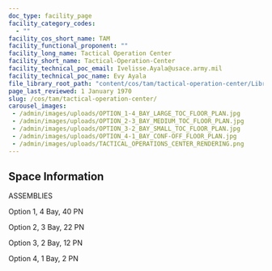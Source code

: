```yaml
---
doc_type: facility_page
facility_category_codes:
  - ""
facility_cos_short_name: TAM
facility_functional_proponent: ""
facility_long_name: Tactical Operation Center
facility_short_name: Tactical-Operation-Center
facility_technical_poc_email: Ivelisse.Ayala@usace.army.mil
facility_technical_poc_name: Evy Ayala
file_library_root_path: "content/cos/tam/tactical-operation-center/Library/"
page_last_reviewed: 1 January 1970
slug: /cos/tam/tactical-operation-center/
carousel_images:
 - /admin/images/uploads/OPTION_1-4_BAY_LARGE_TOC_FLOOR_PLAN.jpg
 - /admin/images/uploads/OPTION_2-3_BAY_MEDIUM_TOC_FLOOR_PLAN.jpg
 - /admin/images/uploads/OPTION_3-2_BAY_SMALL_TOC_FLOOR_PLAN.jpg
 - /admin/images/uploads/OPTION_4-1_BAY_CONF-OFF_FLOOR_PLAN.jpg
 - /admin/images/uploads/TACTICAL_OPERATIONS_CENTER_RENDERING.png
---
```


## Space Information

ASSEMBLIES

Option 1, 4 Bay, 40 PN

Option 2, 3 Bay, 22 PN

Option 3, 2 Bay, 12 PN

Option 4, 1 Bay, 2 PN

<!-- ## Envelope Variations by Space Function -->
